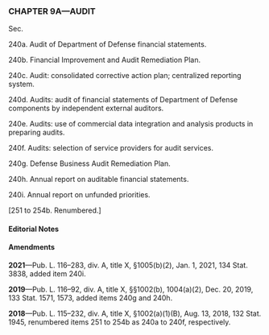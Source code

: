 ### **CHAPTER 9A—AUDIT** ###

Sec.

240a. Audit of Department of Defense financial statements.

240b. Financial Improvement and Audit Remediation Plan.

240c. Audit: consolidated corrective action plan; centralized reporting system.

240d. Audits: audit of financial statements of Department of Defense components by independent external auditors.

240e. Audits: use of commercial data integration and analysis products in preparing audits.

240f. Audits: selection of service providers for audit services.

240g. Defense Business Audit Remediation Plan.

240h. Annual report on auditable financial statements.

240i. Annual report on unfunded priorities.

[251 to 254b. Renumbered.]

#### **Editorial Notes** ####

#### Amendments ####

**2021**—Pub. L. 116–283, div. A, title X, §1005(b)(2), Jan. 1, 2021, 134 Stat. 3838, added item 240i.

**2019**—Pub. L. 116–92, div. A, title X, §§1002(b), 1004(a)(2), Dec. 20, 2019, 133 Stat. 1571, 1573, added items 240g and 240h.

**2018**—Pub. L. 115–232, div. A, title X, §1002(a)(1)(B), Aug. 13, 2018, 132 Stat. 1945, renumbered items 251 to 254b as 240a to 240f, respectively.